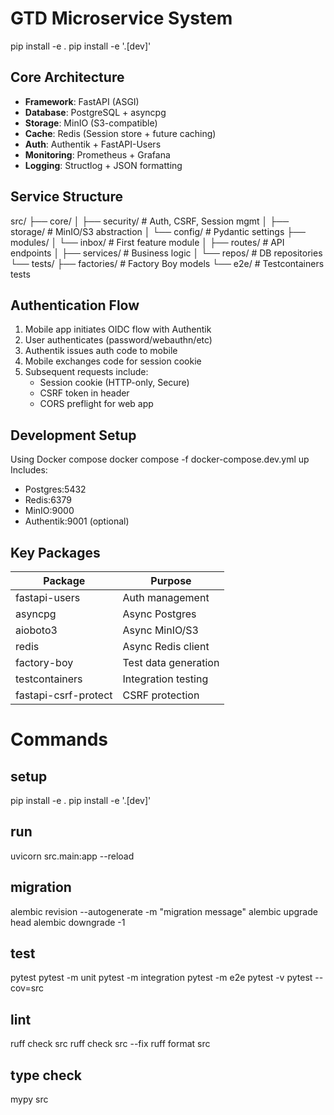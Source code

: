 # GTD Microservice System

pip install -e .
pip install -e '.[dev]'

## Core Architecture
- **Framework**: FastAPI (ASGI)
- **Database**: PostgreSQL + asyncpg
- **Storage**: MinIO (S3-compatible)
- **Cache**: Redis (Session store + future caching)
- **Auth**: Authentik + FastAPI-Users
- **Monitoring**: Prometheus + Grafana
- **Logging**: Structlog + JSON formatting

## Service Structure

src/
├── core/
│ ├── security/ # Auth, CSRF, Session mgmt
│ ├── storage/ # MinIO/S3 abstraction
│ └── config/ # Pydantic settings
├── modules/
│ └── inbox/ # First feature module
│ ├── routes/ # API endpoints
│ ├── services/ # Business logic
│ └── repos/ # DB repositories
└── tests/
├── factories/ # Factory Boy models
└── e2e/ # Testcontainers tests


## Authentication Flow
1. Mobile app initiates OIDC flow with Authentik
2. User authenticates (password/webauthn/etc)
3. Authentik issues auth code to mobile
4. Mobile exchanges code for session cookie
5. Subsequent requests include:
   - Session cookie (HTTP-only, Secure)
   - CSRF token in header
   - CORS preflight for web app

## Development Setup

Using Docker compose
docker compose -f docker-compose.dev.yml up
Includes:
- Postgres:5432
- Redis:6379
- MinIO:9000
- Authentik:9001 (optional)



## Key Packages
| Package              | Purpose                     |
|----------------------|-----------------------------|
| fastapi-users        | Auth management             |
| asyncpg              | Async Postgres              |
| aioboto3             | Async MinIO/S3              |
| redis                | Async Redis client          |
| factory-boy          | Test data generation        |
| testcontainers       | Integration testing         |
| fastapi-csrf-protect | CSRF protection             |

# Commands

## setup
pip install -e .
pip install -e '.[dev]'

## run
uvicorn src.main:app --reload

## migration
alembic revision --autogenerate -m "migration message"
alembic upgrade head
alembic downgrade -1

## test
pytest
pytest -m unit
pytest -m integration
pytest -m e2e
pytest -v
pytest --cov=src

## lint
ruff check src
ruff check src --fix
ruff format src

## type check
mypy src
